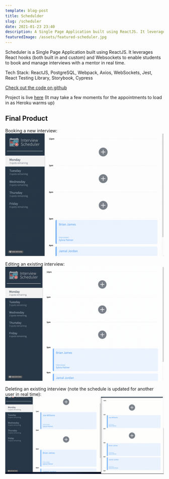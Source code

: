 ```yaml
---
template: blog-post
title: Schedulder
slug: /scheduler
date: 2021-01-23 23:40
description: A Single Page Application built using ReactJS. It leverages React hooks (both built in and custom) and Websockets to enable students to book and manage interviews with a mentor in real time.
featuredImage: /assets/featured-scheduler.jpg
---
```


Scheduler is a Single Page Application built using ReactJS. It leverages React hooks (both built in and custom) and Websockets to enable students to book and manage interviews with a mentor in real time.

Tech Stack: ReactJS, PostgreSQL, Webpack, Axios, WebSockets, Jest, React Testing Library, Storybook, Cypress

[Check out the code on github](https://github.com/josepwil/scheduler)

Project is live [here](https://priceless-meitner-de0ef2.netlify.app)
(It may take a few moments for the appointments to load in as Heroku warms up)

## Final Product

Booking a new interview:
!["Booking Interview"](https://github.com/josepwil/scheduler/blob/master/docs/booking.gif?raw=true)

Editing an existing interview:
!["Editing Interview"](https://github.com/josepwil/scheduler/blob/master/docs/editing.gif?raw=true)

Deleting an existing interview (note the schedule is updated for another user in real time):
!["Deleting Interview"](https://github.com/josepwil/scheduler/blob/master/docs/deleting.gif?raw=true)
